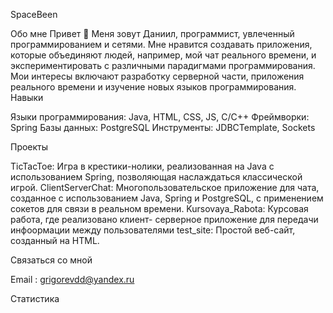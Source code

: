 SpaceBeen

   


Обо мне
Привет 👋 Меня зовут Даниил, программист, увлеченный программированием и сетями. Мне нравится создавать приложения, которые объединяют людей, например, мой чат реального времени, и экспериментировать с различными парадигмами программирования. Мои интересы включают разработку серверной части, приложения реального времени и изучение новых языков программирования.
Навыки

Языки программирования: Java, HTML, CSS, JS, C/C++
Фреймворки: Spring
Базы данных: PostgreSQL
Инструменты: JDBCTemplate, Sockets

Проекты

TicTacToe: Игра в крестики-нолики, реализованная на Java с использованием Spring, позволяющая наслаждаться классической игрой.
ClientServerChat: Многопользовательское приложение для чата, созданное с использованием Java, Spring и PostgreSQL, с применением сокетов для связи в реальном времени.
Kursovaya_Rabota: Курсовая работа, где реализовано клиент- серверное приложение для передачи инфоормации между пользователями
test_site: Простой веб-сайт, созданный на HTML.

Связаться со мной

Email : grigorevdd@yandex.ru

Статистика


